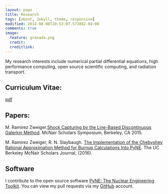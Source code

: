 ```yaml
---
layout: page
title: Research
tags: [about, Jekyll, theme, responsive]
modified: 2014-08-08T20:53:07.573882-04:00
comments: true
image:
  feature: granada.png
  credit: 
  creditlink: 
---
```


My research interests include numerical partial differential equations, high performance computing, open source scientific computing, and radiation transport. 

## Curriculum Vitae: 
[pdf](MRZ_CV.pdf)

## Papers:

M. Ramirez Zweiger.[Shock Capturing by the Line-Based Discontinuous Galerkin Method](Marissa_LDG.pdf). McNair Scholars Symposium, Berkeley, CA 2015.


M. Ramirez Zweiger, R. N. Slaybaugh. [The Implementation of the Chebyshev Rational Approximation Method for Burnup Calculations Into PyNE](McNair.pdf). The UC Berkeley McNair Scholars Journal, (2016). 

## Software

I contribute to the open source software [PyNE: The Nuclear Engineering
Toolkit](http://pyne.io).
You can view my pull requests via my [GitHub](https://github.com/mzweig)
account. 
